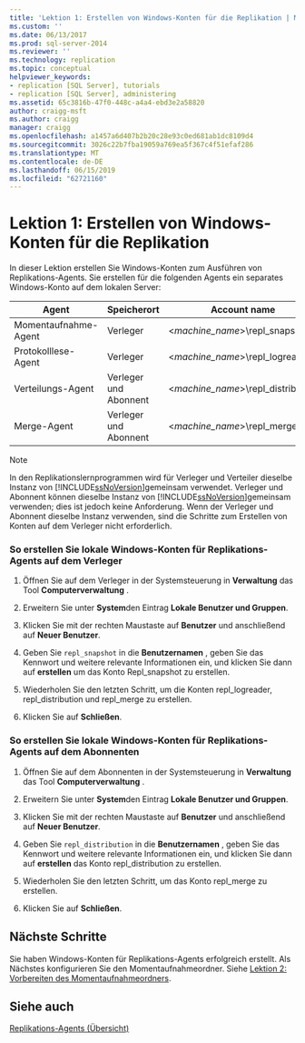 ```yaml
---
title: 'Lektion 1: Erstellen von Windows-Konten für die Replikation | Microsoft-Dokumentation'
ms.custom: ''
ms.date: 06/13/2017
ms.prod: sql-server-2014
ms.reviewer: ''
ms.technology: replication
ms.topic: conceptual
helpviewer_keywords:
- replication [SQL Server], tutorials
- replication [SQL Server], administering
ms.assetid: 65c3816b-47f0-448c-a4a4-ebd3e2a58820
author: craigg-msft
ms.author: craigg
manager: craigg
ms.openlocfilehash: a1457a6d407b2b20c28e93c0ed681ab1dc8109d4
ms.sourcegitcommit: 3026c22b7fba19059a769ea5f367c4f51efaf286
ms.translationtype: MT
ms.contentlocale: de-DE
ms.lasthandoff: 06/15/2019
ms.locfileid: "62721160"
---
```

# <a name="lesson-1-creating-windows-accounts-for-replication"></a>Lektion 1: Erstellen von Windows-Konten für die Replikation
  In dieser Lektion erstellen Sie Windows-Konten zum Ausführen von Replikations-Agents. Sie erstellen für die folgenden Agents ein separates Windows-Konto auf dem lokalen Server:  
  
|Agent|Speicherort|Account name|  
|-----------|--------------|------------------|  
|Momentaufnahme-Agent|Verleger|\<*machine_name*>\repl_snapshot|  
|Protokolllese-Agent|Verleger|\<*machine_name*>\repl_logreader|  
|Verteilungs-Agent|Verleger und Abonnent|\<*machine_name*>\repl_distribution|  
|Merge-Agent|Verleger und Abonnent|\<*machine_name*>\repl_merge|  
  
> [!NOTE]  
>  In den Replikationslernprogrammen wird für Verleger und Verteiler dieselbe Instanz von [!INCLUDE[ssNoVersion](../../includes/ssnoversion-md.md)]gemeinsam verwendet. Verleger und Abonnent können dieselbe Instanz von [!INCLUDE[ssNoVersion](../../includes/ssnoversion-md.md)]gemeinsam verwenden; dies ist jedoch keine Anforderung. Wenn der Verleger und Abonnent dieselbe Instanz verwenden, sind die Schritte zum Erstellen von Konten auf dem Verleger nicht erforderlich.  
  
### <a name="to-create-local-windows-accounts-for-replication-agents-at-the-publisher"></a>So erstellen Sie lokale Windows-Konten für Replikations-Agents auf dem Verleger  
  
1.  Öffnen Sie auf dem Verleger in der Systemsteuerung in **Verwaltung** das Tool **Computerverwaltung** .  
  
2.  Erweitern Sie unter **System**den Eintrag **Lokale Benutzer und Gruppen**.  
  
3.  Klicken Sie mit der rechten Maustaste auf **Benutzer** und anschließend auf **Neuer Benutzer**.  
  
4.  Geben Sie `repl_snapshot` in die **Benutzernamen** , geben Sie das Kennwort und weitere relevante Informationen ein, und klicken Sie dann auf **erstellen** um das Konto Repl_snapshot zu erstellen.  
  
5.  Wiederholen Sie den letzten Schritt, um die Konten repl_logreader, repl_distribution und repl_merge zu erstellen.  
  
6.  Klicken Sie auf **Schließen**.  
  
### <a name="to-create-local-windows-accounts-for-replication-agents-at-the-subscriber"></a>So erstellen Sie lokale Windows-Konten für Replikations-Agents auf dem Abonnenten  
  
1.  Öffnen Sie auf dem Abonnenten in der Systemsteuerung in **Verwaltung** das Tool **Computerverwaltung** .  
  
2.  Erweitern Sie unter **System**den Eintrag **Lokale Benutzer und Gruppen**.  
  
3.  Klicken Sie mit der rechten Maustaste auf **Benutzer** und anschließend auf **Neuer Benutzer**.  
  
4.  Geben Sie `repl_distribution` in die **Benutzernamen** , geben Sie das Kennwort und weitere relevante Informationen ein, und klicken Sie dann auf **erstellen** das Konto repl_distribution zu erstellen.  
  
5.  Wiederholen Sie den letzten Schritt, um das Konto repl_merge zu erstellen.  
  
6.  Klicken Sie auf **Schließen**.  
  
## <a name="next-steps"></a>Nächste Schritte  
 Sie haben Windows-Konten für Replikations-Agents erfolgreich erstellt. Als Nächstes konfigurieren Sie den Momentaufnahmeordner. Siehe [Lektion 2: Vorbereiten des Momentaufnahmeordners](lesson-2-preparing-the-snapshot-folder.md).  
  
## <a name="see-also"></a>Siehe auch  
 [Replikations-Agents (Übersicht)](agents/replication-agents-overview.md)  
  
  
